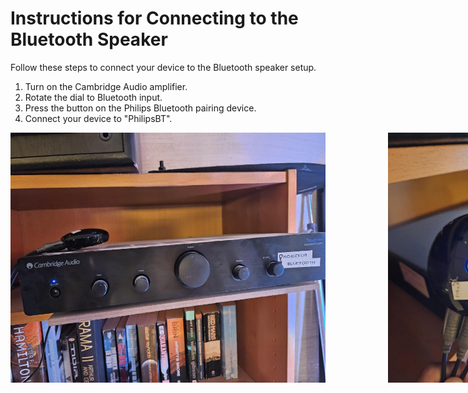 # Instructions for Connecting to the Bluetooth Speaker

Follow these steps to connect your device to the Bluetooth speaker setup. 

1. Turn on the Cambridge Audio amplifier.
2. Rotate the dial to Bluetooth input.  
3. Press the button on the Philips Bluetooth pairing device.  
4. Connect your device to "PhilipsBT".


<div style="display: flex; gap: 100px; align-items: center;">
  <img src="./images/bluetooth_speaker.cambridge.jpg" alt="Cambridge Audio amplifier" height="400">
  <img src="./images/bluetooth_speaker.pairing.device.jpg" alt="Philips Bluetooth pairing device" height="400">
</div>

